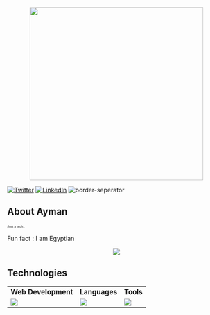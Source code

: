 <div style="text-align: center;"> 
  <img width="400" src="https://readme-typing-svg.herokuapp.com?font=JetBrains+Mono&weight=600&size=30&duration=3000&color=00EDF7FF&width=535&lines=Hi%2C+I'm+Ayman+%F0%9F%91%8B;Just+a+tech..;Let's+Connect!"/>
</div>

[![Twitter](https://skillicons.dev/icons?i=twitter)](https://x.com/a_soliman1783)
[![LinkedIn](https://skillicons.dev/icons?i=linkedin)](https://www.linkedin.com/in/ayman-soliman-a602aa232)
![border-seperator](assets/borderseparator.gif) 

## About Ayman
<p style="font-size:7px;">
Just a tech..
</p>
<p>Fun fact : I am Egyptian </p>
<p align="center"><img src= 'https://capsule-render.vercel.app/api?type=rect&color=gradient&height=2.5'/></p>

## Technologies
 
<table>
<tr>
	<td><strong>Web Development</strong></td>
	<td><strong>Languages</strong></td>
	<td><strong>Tools</strong></td>
</tr>
<tr>
	<td><img src="https://skillicons.dev/icons?i=html,css,bootstrap,js"></td>
	<td><img src="https://skillicons.dev/icons?i=java,cpp,cs&theme=dark"></td>
	<td><img src="https://skillicons.dev/icons?i=git,vscode,idea,github&theme=dark"></td>
</tr>
</table>
